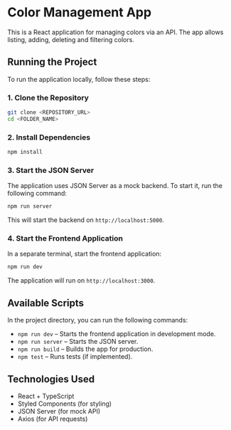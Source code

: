 # Color Management App

This is a React application for managing colors via an API. The app allows listing, adding, deleting and filtering colors.

## Running the Project

To run the application locally, follow these steps:

### 1. Clone the Repository

```sh
git clone <REPOSITORY_URL>
cd <FOLDER_NAME>
```

### 2. Install Dependencies

```sh
npm install
```

### 3. Start the JSON Server

The application uses JSON Server as a mock backend. To start it, run the following command:

```sh
npm run server
```

This will start the backend on `http://localhost:5000`.

### 4. Start the Frontend Application

In a separate terminal, start the frontend application:

```sh
npm run dev
```

The application will run on `http://localhost:3000`.

## Available Scripts

In the project directory, you can run the following commands:

- `npm run dev` – Starts the frontend application in development mode.
- `npm run server` – Starts the JSON server.
- `npm run build` – Builds the app for production.
- `npm test` – Runs tests (if implemented).

## Technologies Used

- React + TypeScript
- Styled Components (for styling)
- JSON Server (for mock API)
- Axios (for API requests)

